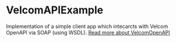 # VelcomAPIExample
Implementation of a simple client app which intecarcts with Velcom OpenAPI via SOAP (using WSDL).
[Read more about VelcomOpenAPI](http://www.velcom.by/ru/about/26946.htm)